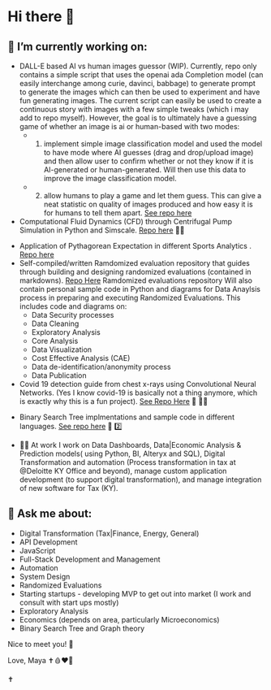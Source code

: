# Hi there 👋 
## 🔭 I’m currently working on:
  - DALL-E based AI vs human images guessor (WIP). Currently, repo only contains a simple script that uses the openai ada Completion model (can easily interchange among curie, davinci, babbage) to generate prompt to generate the images which can then be used to experiment and have fun generating images. The current script can easily be used to create a continuous story with images with a few simple tweaks (which i may add to repo myself). However, the goal is to ultimately have a guessing game of whether an image is ai or human-based with two modes: 
     -  1) implement simple image classification model and used the model to have mode where AI guesses (drag and drop/upload image) and then allow user to confirm whether or not they know if it is AI-generated or human-generated.  Will then use this data to improve the image classification model.
     -  2)  allow humans to play a game and let them guess. This can give a neat statistic on quality of images produced and how easy it is for humans to tell them apart. 
    [See repo here](https://github.com/mcrd25/python-image-gen)
  - Computational Fluid Dynamics (CFD) through Centrifugal Pump Simulation in Python and Simscale. [Repo here](https://github.com/mcrd25/CFD-cpump) 👩‍🔬
 <!-- - Compiling list of publicly available Economic based research papers (but not private to associations such as AEA) and my own research, such as "How development policies affect the generation of new start ups". This repository will also include simple economic calculation/analysis scripts in python. [Economics Repo here](https://github.com/mcrd25/Economic-Resources)-->
  - Application of Pythagorean Expectation in different Sports Analytics . [Repo here](https://github.com/mcrd25/pythagexp-sports)
  - Self-compiled/written Ramdomized evaluation repository that guides through building and designing randomized evaluations (contained in markdowns). [Repo Here](https://github.com/mcrd25/randomized-evaluations) 
    Ramdomized evaluations repository Will also contain personal sample code in Python and diagrams for Data Anaylsis process in preparing and executing Randomized Evaluations. This includes code and diagrams on: 
    - Data Security processes
    - Data Cleaning
    - Exploratory Analysis
    - Core Analysis
    - Data Visualization
    - Cost Effective Analysis (CAE)
    - Data de-identification/anonymity process
    - Data Publication
 - Covid 19 detection guide from chest x-rays using Convolutional Neural Networks. (Yes I know covid-19 is basically not a thing anymore, which is exactly why this is a fun project). [See Repo Here](https://github.com/mcrd25/CNN-for-C19-chestxray-detection) 🧪 👩‍🔬
 <!-- -  Profit analysis using Economic Value Added (EVA) and TVM, that uses financial statements as input. This project is based in python (makes use of tensorflow as well) and I will make Jupyter notebooks available for finance professionals to easily navigate the analysis tutorial. **NOTE:** ***__No repo yet. Coming soon__***
  -  Replicated and abstracted analysis of how insurance coverage policies impact pharmaceutical innovation based on [This research](https://www.aeaweb.org/articles?id=10.1257/aeri.20210063&&from=f) 📜 **NOTE:** ***Initial stages of project, no repo yet*** -->
  -  Binary Search Tree implmentations and sample code in different languages. [See repo here](https://github.com/mcrd25/bst) 🌲 2️⃣
<!--  -  Predicting Bitcoin Price Variations using Bayesian Regression = - **NOTE:** ***__no repo yet__*** 🪙
  -  Trying to updated current [Personal Projects Repo (compiled list of all decent projects on my github)](https://github.com/mcrd25/Personal-Projects)-->
  -  🧑‍💼 At work I work on Data Dashboards, Data|Economic Analysis & Prediction models( using Python, BI, Alteryx and SQL), Digital Transformation and automation (Process transformation in tax at @Deloitte KY Office and beyond), manage custom application development (to support digital transformation), and manage integration of new software for Tax (KY).
 



## 💬 Ask me about:
  - Digital Transformation (Tax|Finance, Energy, General)
  - API Development
  - JavaScript
  - Full-Stack Development and Management
  - Automation
  - System Design
  - Randomized Evaluations
  - Starting startups - developing MVP to get out into market (I work and consult with start ups mostly)
  - Exploratory Analysis
  - Economics (depends on area, particularly Microeconomics)
  - Binary Search Tree and Graph theory



<!--
**mcrd25/mcrd25** is a ✨ _special_ ✨ repository because its `README.md` (this file) appears on your GitHub profile.

Here are some ideas to get you started:

- 🔭 I’m currently working on ...
- 🌱 I’m currently learning ...
- 👯 I’m looking to collaborate on ...
- 🤔 I’m looking for help with ...
- 💬 Ask me about ...
- 📫 How to reach me: ...
- ⚡ Fun fact: ...
-->

Nice to meet you! 👋

Love,
Maya ✝️🩸❤️📖

✝️ 



